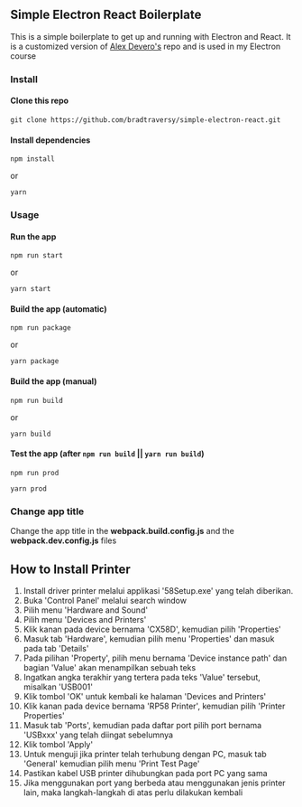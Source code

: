 ## Simple Electron React Boilerplate

This is a simple boilerplate to get up and running with Electron and React. It is a customized version of [Alex Devero's](https://github.com/alexdevero/electron-react-webpack-boilerplate) repo and is used in my Electron course

### Install

#### Clone this repo

```
git clone https://github.com/bradtraversy/simple-electron-react.git
```

#### Install dependencies

```
npm install
```

or

```
yarn
```

### Usage

#### Run the app

```
npm run start
```

or

```
yarn start
```

#### Build the app (automatic)

```
npm run package
```

or

```
yarn package
```

#### Build the app (manual)

```
npm run build
```

or

```
yarn build
```

#### Test the app (after `npm run build` || `yarn run build`)

```
npm run prod
```

```
yarn prod
```

### Change app title

Change the app title in the **webpack.build.config.js** and the **webpack.dev.config.js** files

## How to Install Printer

1. Install driver printer melalui applikasi '58Setup.exe' yang telah diberikan.
2. Buka 'Control Panel' melalui search window
3. Pilih menu 'Hardware and Sound'
4. Pilih menu 'Devices and Printers'
5. Klik kanan pada device bernama 'CX58D', kemudian pilih 'Properties'
6. Masuk tab 'Hardware', kemudian pilih menu 'Properties' dan masuk pada tab 'Details'
7. Pada pilihan 'Property', pilih menu bernama 'Device instance path' dan bagian 'Value' akan menampilkan sebuah teks
8. Ingatkan angka terakhir yang tertera pada teks 'Value' tersebut, misalkan 'USB001'
9. Klik tombol 'OK' untuk kembali ke halaman 'Devices and Printers'
10. Klik kanan pada device bernama 'RP58 Printer', kemudian pilih 'Printer Properties'
11. Masuk tab 'Ports', kemudian pada daftar port pilih port bernama 'USBxxx' yang telah diingat sebelumnya
12. Klik tombol 'Apply'
13. Untuk menguji jika printer telah terhubung dengan PC, masuk tab 'General' kemudian pilih menu 'Print Test Page'
14. Pastikan kabel USB printer dihubungkan pada port PC yang sama
15. Jika menggunakan port yang berbeda atau menggunakan jenis printer lain, maka langkah-langkah di atas perlu dilakukan kembali

